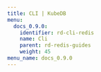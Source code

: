 ```yaml
---
title: CLI | KubeDB
menu:
  docs_0.9.0:
    identifier: rd-cli-redis
    name: Cli
    parent: rd-redis-guides
    weight: 45
menu_name: docs_0.9.0
---
```

